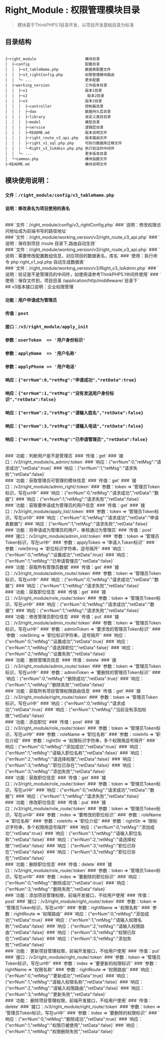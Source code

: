 Right_Module : 权限管理模块目录
===============

> 模块基于ThinkPHP5.1目录开发，以项目开发基础目录为标准

## 目录结构

~~~

├─right_module                      模块目录
│  ├─config                         配置目录
│  │  ├─v3_tableName.php            数据表配置文件
│  │  ├─v3_rightConfig.php          权限管理模块路由
│  │  └─ ...                        更多配置
│  ├─working_version                工作版本目录
│  │  ├─v1                          版本1目录
│  │  ├─v2                           版本2目录
│  │  ├─v3                          版本3目录
│  │  │  ├─controller               控制器目录
│  │  │  ├─dao                      数据持久层目录
│  │  │  ├─library                  自定义类目目录
│  │  │  ├─model                    模型目录
│  │  │  ├─service                  逻辑层目录
│  │  │  ├─README.md                版本说明文件
│  │  │  ├─right_route_v3_api.php   版本路由文件
│  │  │  ├─right_v1_sql.php.php     可执行数据库迁移文件
│  │  │  └─Right_v3_IsAdmin.php.php 执行验证的中间件
│  │  └─ ...                        更多版本目录      
│  └─common.php                     模块函数文件
├─README.md                         模块说明文件
~~~

## 模块使用说明：
### `文件：/right_module/config/v3_tableName.php`
### `说明：修改表名为项目使用的表名`
<br/>
### `文件：/right_module/config/v3_rightConfig.php`
### `说明：修改权限访问地址成为前端书写的路径地址`
<br/>
### `文件：/right_module/working_version/v3/right_route_v3_api.php`
### `说明：保存到项目 /route 目录下,路由自动生效`
<br/>
### `文件：/right_module/working_version/v3/right_route_v3_api.php`
### `说明：需要修改配置数组信息，对应项目的数据表名，库名`
### `使用：执行命令 php right_v1_sql.php 自动生成数据表`
<br/>
### `文件：/right_module/working_version/v3/Right_v3_IsAdmin.php`
### `说明：验证是不是管理员的中间件，如使用请参考ThinkPHP5.1中间件使用`
### `使用：保存文件到，项目目录 /application/http/middleware/ 目录下`
<br/>
## v3版本接口说明：企业权限管理

### `功能：用户申请成为管理员`
### `传值：post`
### `接口：/v3/right_module/apply_init`
### `参数：userToken  => '用户身份标识'`
### `参数：applyName  => '用户名称'`
### `参数：applyPhone => '用户电话'`
### `响应：{"errNum":0,"retMsg":"申请成功","retData":true}`
### `响应：{"errNum":1,"retMsg":"没有发送用户身份标识","retData":false}`
### `响应：{"errNum":2,"retMsg":"请输入姓名","retData":false}`
### `响应：{"errNum":3,"retMsg":"请输入电话","retData":false}`
### `响应：{"errNum":4,"retMsg":"已申请管理员","retData":false}`
<br/>
### `功能：判断用户是不是管理员`
### `传值：get`
### `接口：/v3/right_module/is_admin/:token`
### `响应：{"errNum":0,"retMsg":"请求成功","retData":true}`
### `响应：{"errNum":1,"retMsg":"请求失败","retData":false}`
<br/>
### `功能：获取管理员可管理的模块信息`
### `传值：get`
### `接口：/v3/right_module/admin_right/:token`
### `参数：token  => '管理员Token标识，写在url中'`
### `响应：{"errNum":0,"retMsg":"请求成功","retData":"数据"}`
### `响应：{"errNum":1,"retMsg":"请求失败","retData":false}`
<br/>
### `功能：获取要申请成为管理员的用户信息`
### `传值：get`
### `接口：/v3/right_module/apply_list/:token`
### `参数：token  => '管理员Token标识，写在url中'`
### `响应：{"errNum":0,"retMsg":"请求成功","retData":"申请表数据"}`
### `响应：{"errNum":1,"retMsg":"请求失败","retData":false}`
<br/>
### `功能：将申请成为管理员的用户，审核通过为管理员`
### `传值：post`
### `接口：/v3/right_module/admin_init/:token`
### `参数：token       => '管理员Token标识，写在url中'`
### `参数：applyToken  => '申请人Token标识'`
### `参数：roleString  => '职位标识字符串，逗号隔开'`
### `响应：{"errNum":0,"retMsg":"设置成功","retData":true}`
### `响应：{"errNum":1,"retMsg":"已申请管理员","retData":false}`
<br/>
### `功能：获取所有管理员数据`
### `传值：get`
### `接口：/v3/right_module/admin_route/:token`
### `参数：token       => '管理员Token标识，写在url中'`
### `响应：{"errNum":0,"retMsg":"请求成功","retData":"数据"}`
### `响应：{"errNum":1,"retMsg":"请求失败","retData":false}`
<br/>
### `功能：获取职位信息`
### `传值：get`
### `接口：/v3/right_module/role_route/:token`
### `参数：token       => '管理员Token标识，写在url中'`
### `响应：{"errNum":0,"retMsg":"请求成功","retData":"数据"}`
### `响应：{"errNum":1,"retMsg":"请求失败","retData":false}`
<br/>	
### `功能：修改管理员职位信息`
### `传值：put`
### `接口：/v3/right_module/admin_route/:token`
### `参数：token       => '管理员Token标识，写在url中'`
### `参数：adminToken  => '要求改的管理员Token标识'`
### `参数：roleString  => '职位标识字符串，逗号隔开'`
### `响应：{"errNum":0,"retMsg":"设置成功","retData":true}`
### `响应：{"errNum":1,"retMsg":"请选择职位","retData":false}`
### `响应：{"errNum":2,"retMsg":"设置失败","retData":false}`
<br/>	
### `功能：删除管理员信息`
### `传值：delete`
### `接口：/v3/right_module/admin_route/:token`
### `参数：token       => '管理员Token标识，写在url中'`
### `参数：adminToken  => '要删除的管理员Token标识'`
### `响应：{"errNum":0,"retMsg":"删除成功","retData":true}`
### `响应：{"errNum":1,"retMsg":"删除失败","retData":false}`
<br/>	
### `功能：获取所有项目管理权限路由信息`
### `传值：get`
### `接口：/v3/right_module/right_route/:token`
### `参数：token       => '管理员Token标识，写在url中'`
### `响应：{"errNum":0,"retMsg":"请求成功","retData":true}`
### `响应：{"errNum":1,"retMsg":"当前没有添加权限","retData":false}`
<br/>	
### `功能：添加职位`
### `传值：post`
### `接口：/v3/right_module/role_route/:token`
### `参数：token    => '管理员Token标识，写在url中'`
### `参数：roleName => '职位名称'`
### `参数：roleInfo => '职位介绍'`
### `参数：rightStr => '权限标识字符串，多个权限用逗号隔开'`
### `响应：{"errNum":0,"retMsg":"添加成功","retData":true}`
### `响应：{"errNum":1,"retMsg":"请输入职位名称","retData":false}`
### `响应：{"errNum":2,"retMsg":"请选择权限","retData":false}`
### `响应：{"errNum":3,"retMsg":"职位已存在","retData":false}`
### `响应：{"errNum":3,"retMsg":"添加失败","retData":false}`
<br/>	
### `功能：获取职位信息`
### `传值：get`
### `接口：/v3/right_module/role_route/:token`
### `参数：token    => '管理员Token标识，写在url中'`
### `响应：{"errNum":0,"retMsg":"请求成功","retData":"数据"}`
### `响应：{"errNum":1,"retMsg":"请求失败","retData":false}`
<br/>	
### `功能：修改职位信息`
### `传值：put`
### `接口：/v3/right_module/role_route/:token`
### `参数：token    => '管理员Token标识，写在url中'`
### `参数：index    => '要修改的职位标识'`
### `参数：roleName => '职位名称'`
### `参数：roleInfo => '职位介绍'`
### `参数：rightStr => '限标识字符串，多个权限用逗号隔开'`
### `响应：{"errNum":0,"retMsg":"添加成功","retData":true}`
### `响应：{"errNum":1,"retMsg":"请输入职位名称","retData":false}`
### `响应：{"errNum":2,"retMsg":"请选择权限","retData":false}`
### `响应：{"errNum":3,"retMsg":"职位已存在","retData":false}`
### `响应：{"errNum":3,"retMsg":"职位已存在","retData":false}`
<br/>	
### `功能：删除职位信息`
### `传值：delete`
### `接口：/v3/right_module/role_route/:token`
### `参数：token    => '管理员Token标识，写在url中'`
### `参数：index    => '要删除的职位标识'`
### `响应：{"errNum":0,"retMsg":"删除成功","retData":true}`
### `响应：{"errNum":3,"retMsg":"删除失败","retData":false}`
<br/>	
### `功能：添加项目管理权限，前端开发接口，不给用户使用`
### `传值：post`
### `接口：/v3/right_module/right_route/:token`
### `参数：token      => '管理员Token标识，写在url中'`
### `参数：rightName  => '权限名称'`
### `参数：rightRoute => '权限路由'`
### `响应：{"errNum":0,"retMsg":"添加成功","retData":true}`
### `响应：{"errNum":1,"retMsg":"请输入权限名称","retData":false}`
### `响应：{"errNum":2,"retMsg":"请输入权限路由","retData":false}`
### `响应：{"errNum":3,"retMsg":"权限已存在","retData":false}`
### `响应：{"errNum":3,"retMsg":"添加失败","retData":false}`
<br/>	
### `功能： 更新项目管理权限，前端开发接口，不给用户使用`
### `传值：put`
### `接口：/v3/right_module/right_route/:token`
### `参数：token      => '管理员Token标识，写在url中'`
### `参数：index      => '要更新的权限标识'`
### `参数：rightName  => '权限名称'`
### `参数：rightRoute => '权限路由'`
### `响应：{"errNum":0,"retMsg":"更新成功","retData":true}`
### `响应：{"errNum":1,"retMsg":"请输入权限名称","retData":false}`
### `响应：{"errNum":2,"retMsg":"请输入权限路由","retData":false}`
### `响应：{"errNum":3,"retMsg":"更新失败","retData":false}`
<br/>	
### `功能： 删除项目管理权限，前端开发接口，不给用户使用`
### `传值：delete`
### `接口：/v3/right_module/right_route/:token`
### `参数：token => '管理员Token标识，写在url中'`
### `参数：index => '要删除的权限标识'`
### `响应：{"errNum":0,"retMsg":"删除成功","retData":true}`
### `响应：{"errNum":1,"retMsg":"权限已被使用","retData":false}`
### `响应：{"errNum":1,"retMsg":"权限删除失败","retData":false}`